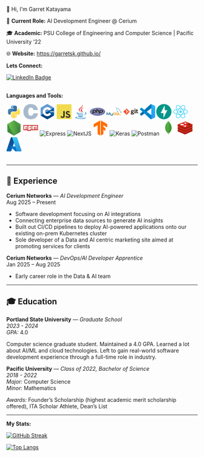 ### 
👋 Hi, I'm Garret Katayama 

💼 **Current Role:** AI Development Engineer @ Cerium

🎓 **Academic:** PSU College of Engineering and Computer Science | Pacific University ‘22

🌐 **Website:** https://garretsk.github.io/

**Lets Connect:** 
<div id="badges">
  <a href="https://www.linkedin.com/in/garret-katayama/">
    <img src="https://img.shields.io/badge/LinkedIn-blue?style=for-the-badge&logo=linkedin&logoColor=white" alt="LinkedIn Badge"/>
  </a>
</div>
<br/>
  
**Languages and Tools:**  

<div>
  <img src="https://github.com/devicons/devicon/blob/master/icons/python/python-original.svg" title="Python" alt="Python" width="40" height="40"/>
  <img src="https://github.com/devicons/devicon/blob/master/icons/c/c-original.svg" title="C" alt="C" width="40" height="40"/>
  <img src="https://github.com/devicons/devicon/blob/master/icons/cplusplus/cplusplus-original.svg" title="C++" alt="C++" width="40" height="40"/>
  <img src="https://github.com/devicons/devicon/blob/master/icons/javascript/javascript-original.svg" title="JavaScript" alt="JavaScript" width="40" height="40"/>
  <img src="https://github.com/devicons/devicon/blob/master/icons/java/java-original.svg" title="Java" alt="Java" width="40" height="40"/>
  <img src="https://github.com/devicons/devicon/blob/master/icons/php/php-original.svg" title="PHP" alt="PHP" width="40" height="40"/>
  <img src="https://github.com/devicons/devicon/blob/master/icons/mysql/mysql-original-wordmark.svg" title="MySQL"  alt="MySQL" width="40" height="40"/>
  
  <img src="https://github.com/devicons/devicon/blob/master/icons/git/git-original-wordmark.svg" title="Git" alt="Git" width="40" height="40"/>
  <img src="https://github.com/devicons/devicon/blob/master/icons/vscode/vscode-original.svg" title="Visual Studio Code" alt="Visual Studio Code" width="40" height="40"/>
  <img src="https://raw.githubusercontent.com/devicons/devicon/master/icons/fastapi/fastapi-original.svg" title="FastAPI" alt="FastAPI" width="40" height="40" />
  <img src="https://github.com/devicons/devicon/blob/master/icons/react/react-original.svg" title="React" alt="React" width="40" height="40"/>
  <img src="https://github.com/devicons/devicon/blob/master/icons/nodejs/nodejs-original.svg" title="NodeJS" alt="NodeJS" width="40" height="40"/>
  <img src="https://github.com/devicons/devicon/blob/master/icons/npm/npm-original-wordmark.svg" title="NPM" alt="NPM" width="40" height="40"/>
  <img src="https://www.pngfind.com/pngs/m/136-1363736_express-js-icon-png-transparent-png.png" title="Express" alt="Express" width="40" height="40"/>
  <img src="https://encrypted-tbn0.gstatic.com/images?q=tbn:ANd9GcQMnEgsjH52yx7IaLPbtV8MRzJ0UwxzDIM7myYosm-f1LRudH14VC3_3GCXPiPICFOolb4&usqp=CAU" title="NextJS" alt="NextJS" width="40" height="40"/>
  <img src="https://github.com/devicons/devicon/blob/master/icons/tensorflow/tensorflow-original.svg" title="Tensorflow" alt="Tensorflow" width="40" height="40"/>
  <img src="https://upload.wikimedia.org/wikipedia/commons/thumb/a/ae/Keras_logo.svg/1200px-Keras_logo.svg.png" title="Keras" alt="Keras" width="40" height="40"/>
  <img src="https://res.cloudinary.com/postman/image/upload/t_team_logo/v1629869194/team/2893aede23f01bfcbd2319326bc96a6ed0524eba759745ed6d73405a3a8b67a8" title="Postman" alt="Postman" width="40" height="40"/>
  <img src="https://github.com/devicons/devicon/blob/master/icons/mongodb/mongodb-original.svg" title="MongoDB" alt="MongoDB" width="40" height="40"/>
  <img src="https://github.com/devicons/devicon/blob/master/icons/redis/redis-original.svg" title="Redis" alt="Redis" width="40" height="40"/>
  <img src="https://raw.githubusercontent.com/devicons/devicon/master/icons/azure/azure-original.svg" title="Azure" alt="Azure" width="40" height="40"/>&nbsp;
</div>
<br/>

---

## 📜 Experience

**Cerium Networks** — *AI Development Engineer*  
Aug 2025 – Present  
- Software development focusing on AI integrations
- Connecting enterprise data sources to generate AI insights
- Built out CI/CD pipelines to deploy AI-powered applications onto our existing on-prem Kubernetes cluster
- Sole developer of a Data and AI centric marketing site aimed at promoting services for clients

**Cerium Networks** — *DevOps/AI Developer Apprentice*  
Jan 2025 – Aug 2025  
- Early career role in the Data & AI team  

---

## 🎓 Education

**Portland State University** — *Graduate School*  
*2023 - 2024*  
*GPA:* 4.0  

Computer science graduate student. Maintained a 4.0 GPA. Learned a lot about AI/ML and cloud technologies. Left to gain real-world software development experience through a full-time role in industry.

**Pacific University** — *Class of 2022, Bachelor of Science*  
*2018 - 2022*  
*Major:* Computer Science  
*Minor:* Mathematics  

*Awards:* Founder’s Scholarship (highest academic merit scholarship offered), ITA Scholar Athlete, Dean’s List

---

**My Stats:** 
  
[![GitHub Streak](http://github-readme-streak-stats.herokuapp.com?user=garretsk&theme=dark&background=000000)](https://git.io/streak-stats)

[![Top Langs](https://github-readme-stats.vercel.app/api/top-langs/?username=garretsk&layout=compact&theme=vision-friendly-dark)](https://github.com/anuraghazra/github-readme-stats)

<!--
**garretsk/garretsk** is a ✨ _special_ ✨ repository because its `README.md` (this file) appears on your GitHub profile.
-->
